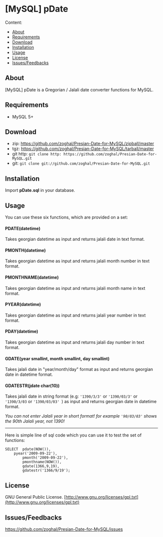 # [MySQL] pDate
  

Content:
* [About](https://github.com/Mehdi-Hp/Presian-Date-for-MySQL#about)
* [Requirements](https://github.com/Mehdi-Hp/Presian-Date-for-MySQL#requirements)
* [Download](https://github.com/Mehdi-Hp/Presian-Date-for-MySQL#download)
* [Installation](https://github.com/Mehdi-Hp/Presian-Date-for-MySQL#installation)
* [Usage](https://github.com/Mehdi-Hp/Presian-Date-for-MySQL#https://github.com/Mehdi-Hp/Presian-Date-for-MySQL#usage)
* [License](https://github.com/Mehdi-Hp/Presian-Date-for-MySQL#license)
* [Issues/Feedbacks](https://github.com/Mehdi-Hp/Presian-Date-for-MySQL#https://github.com/Mehdi-Hp/Presian-Date-for-MySQL#issuesfeedbacks)


## About

[MySQL] pDate is a Gregorian / Jalali date converter functions for MySQL.

## Requirements

* MySQL 5+

## Download

* zip: https://github.com/zoghal/Presian-Date-for-MySQL/zipball/master
* tgz: https://github.com/zoghal/Presian-Date-for-MySQL/tarball/master
* git http: `git clone http: https://github.com/zoghal/Presian-Date-for-MySQL.git`
* git: `git clone git://github.com/zoghal/Presian-Date-for-MySQL.git`

## Installation

Import __pDate.sql__ in your database.

## Usage

You can use these six functions, which are provided on a set:

#### PDATE(datetime)
Takes georgian datetime as input and returns jalali date in text format.

#### PMONTH(datetime)
Takes georgian datetime as input and returns jalali month number in text format.

#### PMONTHNAME(datetime)
Takes georgian datetime as input and returns jalali month name in text format.

#### PYEAR(datetime)
Takes georgian datetime as input and returns jalali year number in text format.

#### PDAY(datetime)
Takes georgian datetime as input and returns jalali day number in text format.

#### GDATE(year smallint, month smallint, day smallint)
Takes jalali date in "year/month/day" format as input and returns georgian date in datetime format.

#### GDATESTR(jdate char(10))
Takes jalali date in string format (e.g: `'1390/3/3'` or `'1390/03/3'` or `'1390/3/03` or `'1390/03/03' `) as input and returns georgian date in datetime format.

_You can not enter Jalali year in short format! for example `'90/03/03'` shows the 90th Jalali year, not 1390!_

---

Here is simple line of sql code which you can use it to test the set of functions:

```
SELECT	pdate(NOW()),
	pyear('2009-09-22'),
        pmonth('2009-09-22'),
        pmonthname(NOW()),
        gdate(1366,9,19),
        gdatestr('1366/9/19');
```
 
  
## License

GNU General Public License. [http://www.gnu.org/licenses/gpl.txt](http://www.gnu.org/licenses/gpl.txt)

## Issues/Feedbacks

https://github.com/zoghal/Presian-Date-for-MySQL/issues